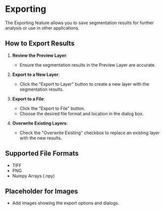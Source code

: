 # Exporting

The Exporting feature allows you to save segmentation results for further analysis or use in other applications.

## How to Export Results

1. **Review the Preview Layer**:
   - Ensure the segmentation results in the Preview Layer are accurate.

2. **Export to a New Layer**:
   - Click the "Export to Layer" button to create a new layer with the segmentation results.

3. **Export to a File**:
   - Click the "Export to File" button.
   - Choose the desired file format and location in the dialog box.

4. **Overwrite Existing Layers**:
   - Check the "Overwrite Existing" checkbox to replace an existing layer with the new results.

## Supported File Formats
- TIFF
- PNG
- Numpy Arrays (.npy)

## Placeholder for Images
- Add images showing the export options and dialogs.